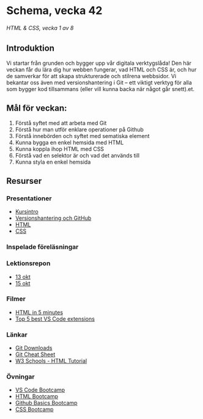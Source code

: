 # Schema, vecka 42
###### HTML & CSS, vecka 1 av 8

## Introduktion

Vi startar från grunden och bygger upp vår digitala verktygslåda! Den här veckan får du lära dig hur webben fungerar, vad HTML och CSS är, och hur de samverkar för att skapa strukturerade och stilrena webbsidor. 
Vi bekantar oss även med versionshantering i Git – ett viktigt verktyg för alla som bygger kod tillsammans (eller vill kunna backa när något går snett).et.

## Mål för veckan:
1. Förstå syftet med att arbeta med Git
2. Förstå hur man utför enklare operationer på Github
3. Förstå innebörden och syftet med sematiska element
4. Kunna bygga en enkel hemsida med HTML
5. Kunna koppla ihop HTML med CSS
6. Förstå vad en selektor är och vad det används till
7. Kunna styla en enkel hemsida


## Resurser

### Presentationer
* [Kursintro](https://docs.google.com/presentation/d/1ChzcRrGj2gTfcMEbPvoFjF6BkcR5oJkB/edit?usp=sharing&ouid=117251319654116712560&rtpof=true&sd=true)
* [Versionshantering och GitHub](https://docs.google.com/presentation/d/1PdWOGVX_VvRC_9ICwRNlv40GNFP2Voj3/edit?usp=sharing&ouid=117251319654116712560&rtpof=true&sd=true)
* [HTML](https://docs.google.com/presentation/d/1t3q9ANqVXMgABPFg1tIB9mkqbfvd-cYa/edit?usp=sharing&ouid=117251319654116712560&rtpof=true&sd=true)
* [CSS](https://docs.google.com/presentation/d/1sD3is_Ji3lmcbdbp6I2DyEHARi1D_ijS/edit?usp=sharing&ouid=117251319654116712560&rtpof=true&sd=true)

### Inspelade föreläsningar


### Lektionsrepon
* [13 okt]()
* [15 okt]()


### Filmer
* [HTML in 5 minutes](https://www.youtube.com/watch?v=salY_Sm6mv4)
* [Top 5 best VS Code extensions](https://www.youtube.com/watch?v=xQcpQfEumQw)

### Länkar
* [Git Downloads](https://git-scm.com/downloads)
* [Git Cheat Sheet](https://gist.github.com/Santosnr6/0741f2c607404f75fea8dc0910ded790)
* [W3 Schools - HTML Tutorial](https://www.w3schools.com/html/)

### Övningar
* [VS Code Bootcamp](https://github.com/fu-html-css-fe25/week-42-exercise-vscode-bootcamp)
* [HTML Bootcamp](https://github.com/fu-html-css-fe25/week-42-exercise-html-bootcamp)
* [Github Basics Bootcamp](https://github.com/fu-html-css-fe25/week-42-exercise-github-bootcamp)
* [CSS Bootcamp]()

